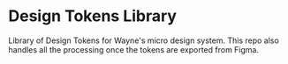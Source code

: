 # Design Tokens Library
Library of Design Tokens for Wayne's micro design system. This repo also handles all the processing once the tokens are exported from Figma.